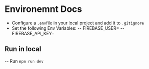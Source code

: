 # Environemnt Docs
- Configure a `.env`file in your local project and add it to `.gitignore`
- Set the following Env Variables:
-- FIREBASE_USER=
-- FIREBASE_API_KEY=

## Run in local
-- Run `npm run dev`
